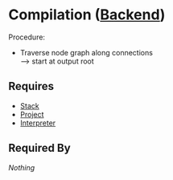 # Compilation ([Backend](../backend.md))

Procedure:
- Traverse node graph along connections<br>
    --> start at output root

## Requires

- [Stack](./stack.md)
- [Project](../project/project.md)
- [Interpreter](./interpreter.md)

## Required By

*Nothing*